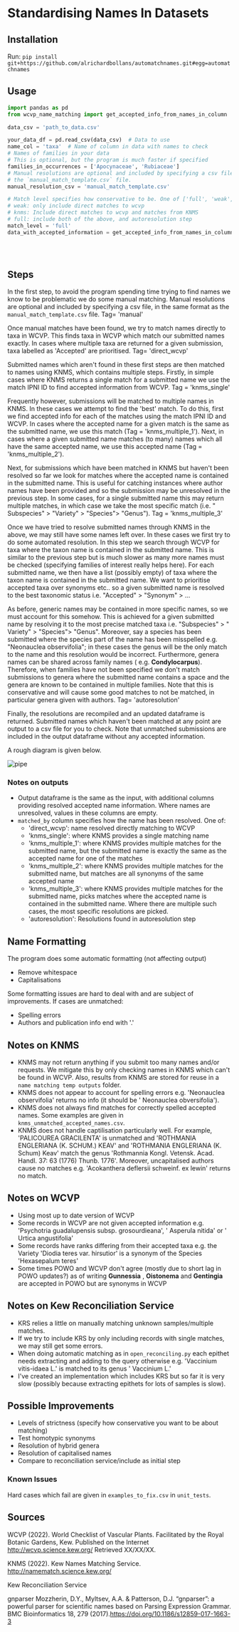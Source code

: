 # Standardising Names In Datasets

## Installation

Run:
`pip install git+https://github.com/alrichardbollans/automatchnames.git#egg=automatchnames`

## Usage

```python
import pandas as pd
from wcvp_name_matching import get_accepted_info_from_names_in_column

data_csv = 'path_to_data.csv'

your_data_df = pd.read_csv(data_csv)  # Data to use
name_col = 'taxa'  # Name of column in data with names to check
# Names of families in your data 
# This is optional, but the program is much faster if specified
families_in_occurrences = ['Apocynaceae', 'Rubiaceae']
# Manual resolutions are optional and included by specifying a csv file, in the same format as
# the `manual_match_template.csv` file.
manual_resolution_csv = 'manual_match_template.csv'

# Match level specifies how conservative to be. One of ['full', 'weak', 'knms']
# weak: only include direct matches to wcvp
# knms: Include direct matches to wcvp and matches from KNMS
# full: include both of the above, and autoresolution step
match_level = 'full'
data_with_accepted_information = get_accepted_info_from_names_in_column(your_data_df, name_col,
                                                                        families_of_interest=families_in_occurrences,
                                                                        manual_resolution_csv=manual_resolution_csv,
                                                                        match_level=match_level)
```

## Steps

In the first step, to avoid the program spending time trying to find names we know to be problematic we do
some manual matching. Manual resolutions are optional and included by specifying a csv file, in the same
format as the `manual_match_template.csv` file. Tag= 'manual'

Once manual matches have been found, we try to match names directly to taxa in WCVP. This finds taxa in WCVP
which match our submitted names exactly. In cases where multiple taxa are returned for a given submission,
taxa labelled as 'Accepted' are prioritised. Tag= 'direct_wcvp'

Submitted names which aren't found in these first steps are then matched to names using KNMS, which contains
multiple steps. Firstly, in simple cases where KNMS returns a single match for a submitted name we use the
match IPNI ID to find accepted information from WCVP. Tag = 'knms_single'

Frequently however, submissions will be matched to multiple names in KNMS. In these cases we attempt to find
the 'best' match. To do this, first we find accepted info for each of the matches using the match IPNI ID and
WCVP. In cases where the accepted name for a given match is the same as the submitted name, we use this
match (Tag = 'knms_multiple_1').
Next, in cases where a given submitted name matches (to many) names which all have the same accepted name, we
use this accepted name (Tag = 'knms_multiple_2').

Next, for submissions which have been matched in KNMS but haven't been resolved so far we look for matches
where the accepted name is contained in the submitted name. This is useful for catching instances where author
names have been provided and so the submission may be unresolved in the previous step. In some cases, for a
single submitted name this may return multiple matches, in which case we take the most specific match (i.e. "
Subspecies" > "Variety" > "Species"> "Genus"). Tag = 'knms_multiple_3'

Once we have tried to resolve submitted names through KNMS in the above, we may still have some names left
over. In these cases we first try to do some automated resolution. In this step we search through WCVP for
taxa where the taxon name is contained in the submitted name. This is similar to the previous step but is much
slower as many more names must be checked (specifying families of interest really helps here). For each
submitted name, we then have a list (possibly empty) of taxa where the taxon name is contained in the
submitted name. We want to prioritise accepted taxa over synonyms etc.. so a given submitted name is resolved
to the best taxonomic status i.e. "Accepted" > "Synonym" > ...

As before, generic names may be contained in more specific names, so we must account for this somehow. This
is achieved for a given submitted name by resolving it to the most precise matched taxa i.e. "Subspecies" > "
Variety" > "Species"> "Genus". Moreover, say a species has been submitted where the species part of the name
has been misspelled e.g. "Neonauclea observifolia"; in these cases the genus will be the only match to the
name and this resolution would be incorrect. Furthermore, genera names can be shared across family names (
e.g. **Condylocarpus**). Therefore, when families have not been specified we don't match submissions to genera
where the submitted name contains a space and the genera are known to be contained in multiple families. Note
that this is conservative and will cause some good matches to not be matched, in particular genera given with
authors. Tag= 'autoresolution'

Finally, the resolutions are recompiled and an updated dataframe is returned. Submitted names which haven't
been matched at any point are output to a csv file for you to check. Note that unmatched submissions are
included in the output dataframe without any accepted information.

A rough diagram is given below.

![pipe](pipe.svg)

### Notes on outputs

* Output dataframe is the same as the input, with additional columns providing resolved accepted name
  information. Where names are unresolved, values in these columns are empty.
* `matched_by` column specifies how the name has been resolved. One of:
    * 'direct_wcvp': name resolved directly matching to WCVP
    * 'knms_single': where KNMS provides a single matching name
    * 'knms_multiple_1': where KNMS provides multiple matches for the submitted name, but the submitted name
      is exactly the same as the accepted name for one of the matches
    * 'knms_multiple_2': where KNMS provides multiple matches for the submitted name, but matches are all
      synonyms of the same accepted name
    * 'knms_multiple_3': where KNMS provides multiple matches for the submitted name, picks matches where
      the accepted name is contained in the submitted name. Where there are multiple such cases, the most
      specific resolutions are picked.
    * 'autoresolution': Resolutions found in autoresolution step

## Name Formatting

The program does some automatic formatting (not affecting output)

* Remove whitespace
* Capitalisations

Some formatting issues are hard to deal with and are subject of improvements. If cases are unmatched:

* Spelling errors
* Authors and publication info end with '.'

## Notes on KNMS

* KNMS may not return anything if you submit too many names and/or requests. We mitigate this by only checking
  names in
  KNMS which can't be found in WCVP. Also, results from KNMS are stored for reuse in
  a `name matching temp outputs`
  folder.
* KNMS does not appear to account for spelling errors e.g. 'Neonauclea observifolia' returns no info (it
  should be '
  Neonauclea obversifolia').
* KNMS does not always find matches for correctly spelled accepted names. Some examples are given
  in `knms_unmatched_accepted_names.csv`.
* KNMS does not handle captilisation particularly well. For example, 'PALICOUREA GRACILENTA' is unmatched
  and 'ROTHMANIA
  ENGLERIANA (K. SCHUM.) KEAV' and 'ROTHMANIA ENGLERIANA (K. Schum) Keav' match the genus 'Rothmannia Kongl.
  Vetensk.
  Acad. Handl. 37: 63 (1776) Thunb. 1776'. Moreover, uncapitalised authors cause no matches e.g. 'Acokanthera
  deflersii
  schweinf. ex lewin' returns no match.

## Notes on WCVP

* Using most up to date version of WCVP
* Some records in WCVP are not given accepted information e.g. 'Psychotria guadalupensis subsp.
  grosourdieana', '
  Asperula nitida' or '
  Urtica angustifolia'
* Some records have ranks differing from their accepted taxa e.g. the Variety 'Diodia teres var. hirsutior' is
  a synonym
  of the Species 'Hexasepalum teres'
* Some times POWO and WCVP don't agree (mostly due to short lag in POWO updates?) as of writing **Gunnessia**
  , **Oistonema** and **Gentingia** are accepted in POWO but are synonyms in WCVP

## Notes on Kew Reconciliation Service

* KRS relies a little on manually matching unknown samples/multiple matches.
* If we try to include KRS by only including records with single matches, we may still get some errors.
* When doing automatic matching as in `open_reconciling.py` each epithet needs extracting and adding to the
  query
  otherwise e.g. 'Vaccinium vitis-idaea L.' is matched to its genus '
  Vaccinium L.'
* I've created an implementation which includes KRS but so far it is very slow (possibly because extracting
  epithets for
  lots of samples is slow).

## Possible Improvements

* Levels of strictness (specify how conservative you want to be about matching)
* Test homotypic synonyms
* Resolution of hybrid genera
* Resolution of capitalised names
* Compare to reconciliation service/include as initial step

### Known Issues

Hard cases which fail are given in `examples_to_fix.csv` in `unit_tests`.

## Sources

WCVP (2022). World Checklist of Vascular Plants. Facilitated by the Royal Botanic Gardens, Kew.
Published
on the Internet
http://wcvp.science.kew.org/
Retrieved XX/XX/XX.

KNMS (2022). Kew Names Matching Service.
http://namematch.science.kew.org/

Kew Reconciliation Service

gnparser Mozzherin, D.Y., Myltsev, A.A. & Patterson, D.J. “gnparser”: a powerful parser for scientific names
based on
Parsing Expression Grammar. BMC Bioinformatics 18, 279 (2017).https://doi.org/10.1186/s12859-017-1663-3
